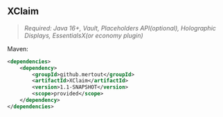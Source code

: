 ## XClaim

> _Required: Java 16+, Vault, Placeholders API(optional), Holographic Displays, EssentialsX(or economy plugin)_

Maven:
```xml
<dependencies>
    <dependency>
        <groupId>github.mertout</groupId>
        <artifactId>XClaim</artifactId>
        <version>1.1-SNAPSHOT</version>
        <scope>provided</scope>
    </dependency>
</dependencies>
```
